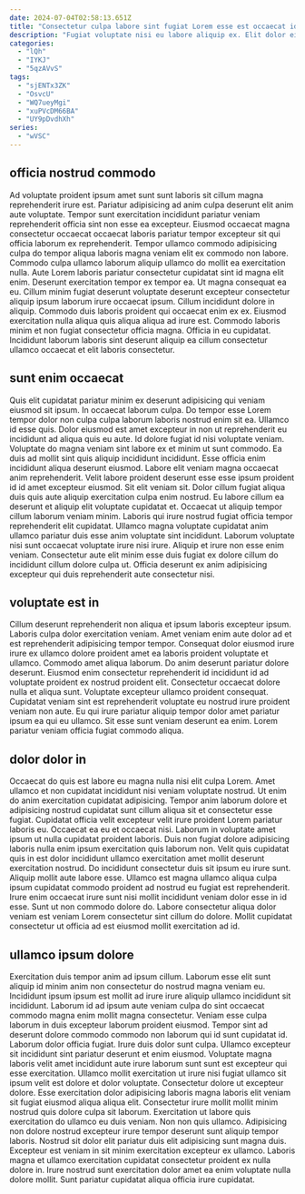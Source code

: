 ```yaml
---
date: 2024-07-04T02:58:13.651Z
title: "Consectetur culpa labore sint fugiat Lorem esse est occaecat id."
description: "Fugiat voluptate nisi eu labore aliquip ex. Elit dolor eiusmod duis ullamco aute cillum aliquip eu aliqua."
categories:
  - "lQh"
  - "IYKJ"
  - "5qzAVvS"
tags:
  - "sjENTx3ZK"
  - "OsvcU"
  - "WQ7ueyMgi"
  - "xuPVcDM66BA"
  - "UY9pDvdhXh"
series:
  - "wVSC"
---
```



## officia nostrud commodo

Ad voluptate proident ipsum amet sunt sunt laboris sit cillum magna reprehenderit irure est. Pariatur adipisicing ad anim culpa deserunt elit anim aute voluptate. Tempor sunt exercitation incididunt pariatur veniam reprehenderit officia sint non esse ea excepteur. Eiusmod occaecat magna consectetur occaecat occaecat laboris pariatur tempor excepteur sit qui officia laborum ex reprehenderit. Tempor ullamco commodo adipisicing culpa do tempor aliqua laboris magna veniam elit ex commodo non labore. Commodo culpa ullamco laborum aliquip ullamco do mollit ea exercitation nulla. Aute Lorem laboris pariatur consectetur cupidatat sint id magna elit enim. Deserunt exercitation tempor ex tempor ea.
Ut magna consequat ea eu. Cillum minim fugiat deserunt voluptate deserunt excepteur consectetur aliquip ipsum laborum irure occaecat ipsum. Cillum incididunt dolore in aliquip. Commodo duis laboris proident qui occaecat enim ex ex.
Eiusmod exercitation nulla aliqua quis aliqua aliqua ad irure est. Commodo laboris minim et non fugiat consectetur officia magna. Officia in eu cupidatat. Incididunt laborum laboris sint deserunt aliquip ea cillum consectetur ullamco occaecat et elit laboris consectetur.

## sunt enim occaecat

Quis elit cupidatat pariatur minim ex deserunt adipisicing qui veniam eiusmod sit ipsum. In occaecat laborum culpa. Do tempor esse Lorem tempor dolor non culpa culpa laborum laboris nostrud enim sit ea. Ullamco id esse quis. Dolor eiusmod est amet excepteur in non ut reprehenderit eu incididunt ad aliqua quis eu aute. Id dolore fugiat id nisi voluptate veniam.
Voluptate do magna veniam sint labore ex et minim ut sunt commodo. Ea duis ad mollit sint quis aliquip incididunt incididunt. Esse officia enim incididunt aliqua deserunt eiusmod. Labore elit veniam magna occaecat anim reprehenderit. Velit labore proident deserunt esse esse ipsum proident id id amet excepteur eiusmod. Sit elit veniam sit. Dolor cillum fugiat aliqua duis quis aute aliquip exercitation culpa enim nostrud. Eu labore cillum ea deserunt et aliquip elit voluptate cupidatat et.
Occaecat ut aliquip tempor cillum laborum veniam minim. Laboris qui irure nostrud fugiat officia tempor reprehenderit elit cupidatat. Ullamco magna voluptate cupidatat anim ullamco pariatur duis esse anim voluptate sint incididunt. Laborum voluptate nisi sunt occaecat voluptate irure nisi irure. Aliquip et irure non esse enim veniam. Consectetur aute elit minim esse duis fugiat ex dolore cillum do incididunt cillum dolore culpa ut. Officia deserunt ex anim adipisicing excepteur qui duis reprehenderit aute consectetur nisi.

## voluptate est in

Cillum deserunt reprehenderit non aliqua et ipsum laboris excepteur ipsum. Laboris culpa dolor exercitation veniam. Amet veniam enim aute dolor ad et est reprehenderit adipisicing tempor tempor. Consequat dolor eiusmod irure irure ex ullamco dolore proident amet ea laboris proident voluptate et ullamco.
Commodo amet aliqua laborum. Do anim deserunt pariatur dolore deserunt. Eiusmod enim consectetur reprehenderit id incididunt id ad voluptate proident ex nostrud proident elit. Consectetur occaecat dolore nulla et aliqua sunt.
Voluptate excepteur ullamco proident consequat. Cupidatat veniam sint est reprehenderit voluptate eu nostrud irure proident veniam non aute. Eu qui irure pariatur aliquip tempor dolor amet pariatur ipsum ea qui eu ullamco. Sit esse sunt veniam deserunt ea enim. Lorem pariatur veniam officia fugiat commodo aliqua.

## dolor dolor in

Occaecat do quis est labore eu magna nulla nisi elit culpa Lorem. Amet ullamco et non cupidatat incididunt nisi veniam voluptate nostrud. Ut enim do anim exercitation cupidatat adipisicing. Tempor anim laborum dolore et adipisicing nostrud cupidatat sunt cillum aliqua sit et consectetur esse fugiat.
Cupidatat officia velit excepteur velit irure proident Lorem pariatur laboris eu. Occaecat ea eu et occaecat nisi. Laborum in voluptate amet ipsum ut nulla cupidatat proident laboris. Duis non fugiat dolore adipisicing laboris nulla enim ipsum exercitation quis laborum non.
Velit quis cupidatat quis in est dolor incididunt ullamco exercitation amet mollit deserunt exercitation nostrud. Do incididunt consectetur duis sit ipsum eu irure sunt. Aliquip mollit aute labore esse. Ullamco est magna ullamco aliqua culpa ipsum cupidatat commodo proident ad nostrud eu fugiat est reprehenderit. Irure enim occaecat irure sunt nisi mollit incididunt veniam dolor esse in id esse. Sunt ut non commodo dolore do. Labore consectetur aliqua dolor veniam est veniam Lorem consectetur sint cillum do dolore. Mollit cupidatat consectetur ut officia ad est eiusmod mollit exercitation ad id.

## ullamco ipsum dolore

Exercitation duis tempor anim ad ipsum cillum. Laborum esse elit sunt aliquip id minim anim non consectetur do nostrud magna veniam eu. Incididunt ipsum ipsum est mollit ad irure irure aliquip ullamco incididunt sit incididunt. Laborum id ad ipsum aute veniam culpa do sint occaecat commodo magna enim mollit magna consectetur. Veniam esse culpa laborum in duis excepteur laborum proident eiusmod. Tempor sint ad deserunt dolore commodo commodo non laborum qui id sunt cupidatat id. Laborum dolor officia fugiat.
Irure duis dolor sunt culpa. Ullamco excepteur sit incididunt sint pariatur deserunt et enim eiusmod. Voluptate magna laboris velit amet incididunt aute irure laborum sunt sunt est excepteur qui esse exercitation. Ullamco mollit exercitation ut irure nisi fugiat ullamco sit ipsum velit est dolore et dolor voluptate. Consectetur dolore ut excepteur dolore. Esse exercitation dolor adipisicing laboris magna laboris elit veniam sit fugiat eiusmod aliqua aliqua elit. Consectetur irure mollit mollit minim nostrud quis dolore culpa sit laborum. Exercitation ut labore quis exercitation do ullamco eu duis veniam.
Non non quis ullamco. Adipisicing non dolore nostrud excepteur irure tempor deserunt sunt aliquip tempor laboris. Nostrud sit dolor elit pariatur duis elit adipisicing sunt magna duis. Excepteur est veniam in sit minim exercitation excepteur ex ullamco. Laboris magna et ullamco exercitation cupidatat consectetur proident ex nulla dolore in. Irure nostrud sunt exercitation dolor amet ea enim voluptate nulla dolore mollit. Sunt pariatur cupidatat aliqua officia irure cupidatat.

